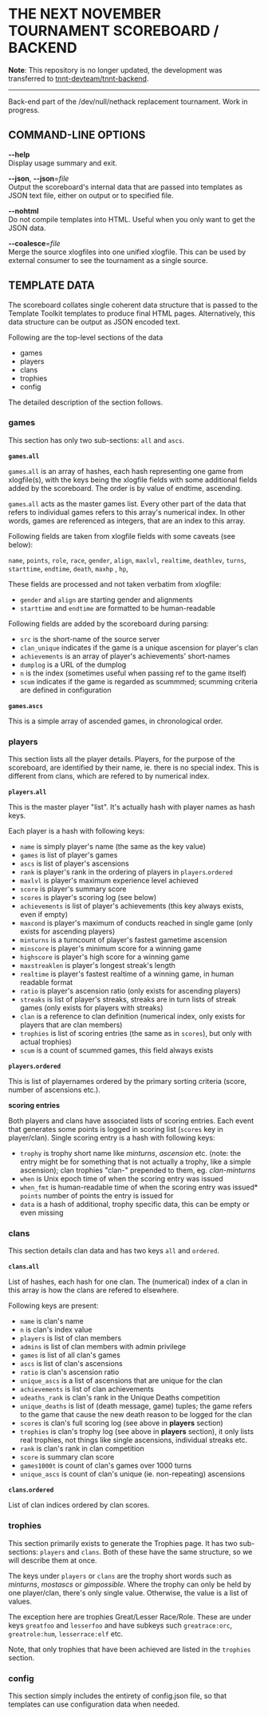 # THE NEXT NOVEMBER TOURNAMENT SCOREBOARD / BACKEND

**Note**: This repository is no longer updated, the development was transferred to [tnnt-devteam/tnnt-backend](https://github.com/tnnt-devteam/tnnt-backend).

-----

Back-end part of the /dev/null/nethack replacement
tournament. Work in progress.

## COMMAND-LINE OPTIONS

**--help**  
Display usage summary and exit.

**--json**, **--json**=*file*  
Output the scoreboard's internal data that are passed into templates as JSON
text file, either on output or to specified file.

**--nohtml**  
Do not compile templates into HTML. Useful when you only want to get the
JSON data.

**--coalesce**=*file*  
Merge the source xlogfiles into one unified xlogfile. This can be used by
external consumer to see the tournament as a single source.


## TEMPLATE DATA

The scoreboard collates single coherent data structure that is
passed to the Template Toolkit templates to produce final HTML
pages. Alternatively, this data structure can be output as JSON
encoded text.

Following are the top-level sections of the data

* games
* players
* clans
* trophies
* config

The detailed description of the section follows.

### games

This section has only two sub-sections: `all` and `ascs`.

**`games`.`all`**  

`games`.`all` is an array of hashes, each hash representing one game
from xlogfile(s), with the keys being the xlogfile fields with some
additional fields added by the scoreboard. The order is by value of
endtime, ascending.

`games`.`all` acts as the master games list. Every other part of the
data that refers to individual games refers to this array's numerical
index. In other words, games are referenced as integers, that are
an index to this array.

Following fields are taken from xlogfile fields with some caveats
(see below):

`name`, `points`, `role`, `race`, `gender`, `align`, `maxlvl`,
`realtime`, `deathlev`, `turns`, `starttime`, `endtime`, `death`,
`maxhp` , `hp`,

These fields are processed and not taken verbatim from xlogfile:

* `gender` and `align` are starting gender and alignments
* `starttime` and `endtime` are formatted to be human-readable

Following fields are added by the scoreboard during parsing:

* `src` is the short-name of the source server
* `clan_unique` indicates if the game is a unique ascension for
player's clan
* `achievements` is an array of player's achievements' short-names
* `dumplog` is a URL of the dumplog
* `n` is the index (sometimes useful when passing ref to the game
itself)
* `scum` indicates if the game is regarded as scummmed; scumming
criteria are defined in configuration

**`games`.`ascs`**  

This is a simple array of ascended games, in chronological order.


### players

This section lists all the player details. Players, for the purpose
of the scoreboard, are identified by their name, ie. there is no
special index. This is different from clans, which are refered
to by numerical index.

**`players`.`all`**

This is the master player "list". It's actually hash with player
names as hash keys.

Each player is a hash with following keys:

* `name` is simply player's name (the same as the key value)
* `games` is list of player's games
* `ascs` is list of player's ascensions
* `rank` is player's rank in the ordering of players in
`players`.`ordered`
* `maxlvl` is player's maximum experience level achieved
* `score` is player's summary score
* `scores` is player's scoring log (see below)
* `achievements` is list of player's achievements (this key always
exists, even if empty)
* `maxcond` is player's maximum of conducts reached in single game
(only exists for ascending players)
* `minturns` is a turncount of player's fastest gametime ascension
* `minscore` is player's minimum score for a winning game
* `highscore` is player's high score for a winning game
* `maxstreaklen` is player's longest streak's length
* `realtime` is player's fastest realtime of a winning game, in human readable
format
* `ratio` is player's ascension ratio (only exists for ascending
players)
* `streaks` is list of player's streaks, streaks are in turn lists
of streak games (only exists for players with streaks)
* `clan` is a reference to clan definition (numerical index, only
exists for players that are clan members)
* `trophies` is list of scoring entries (the same as in `scores`), but
only with actual trophies)
* `scum` is a count of scummed games, this field always exists

**`players`.`ordered`**

This is list of playernames ordered by the primary sorting criteria
(score, number of ascensions etc.).

**scoring entries**

Both players and clans have associated lists of scoring entries.
Each event that generates some points is logged in scoring list
(`scores` key in player/clan). Single scoring entry is a hash
with following keys:

* `trophy` is trophy short name like *minturns*, *ascension* etc.
(note: the entry might be for something that is not actually a trophy,
like a simple ascension); clan trophies
"clan-" prepended to them, eg. *clan-minturns*
* `when` is Unix epoch time of when the scoring entry was
issued
* `when_fmt` is human-readable time of when the scoring entry was
issued* `points` number of points the entry is issued for
* `data` is a hash of additional, trophy specific data, this can
be empty or even missing


### clans

This section details clan data and has two keys `all` and `ordered`.

**`clans`.`all`**  

List of hashes, each hash for one clan. The (numerical) index of a clan in
this array is how the clans are refered to elsewhere.

Following keys are present:

* `name` is clan's name
* `n` is clan's index value
* `players` is list of clan members
* `admins` is list of clan members with admin privilege
* `games` is list of all clan's games
* `ascs` is list of clan's ascensions
* `ratio` is clan's ascension ratio
* `unique_ascs` is a list of ascensions that are unique for the clan
* `achievements` is list of clan achievements
* `udeaths_rank` is clan's rank in the Unique Deaths competition
* `unique_deaths` is list of (death message, game) tuples; the game refers to
the game that cause the new death reason to be logged for the clan
* `scores` is clan's full scoring log (see above in **players** section)
* `trophies` is clan's trophy log (see above in **players** section), it only
lists real trophies, not things like single ascensions, individual streaks etc.
* `rank` is clan's rank in clan competition
* `score` is summary clan score
* `games1000t` is count of clan's games over 1000 turns
* `unique_ascs` is count of clan's unique (ie. non-repeating) ascensions

**`clans`.`ordered`**

List of clan indices ordered by clan scores.


### trophies

This section primarily exists to generate the Trophies page. It has two
sub-sections: `players` and `clans`. Both of these have the same structure,
so we will describe them at once.

The keys under `players` or `clans` are the trophy short words such as
*minturns*, *mostascs* or *gimpossible*. Where the trophy can only be held
by one player/clan, there's only single value. Otherwise, the value is a list
of values.

The exception here are trophies Great/Lesser Race/Role. These are under keys
`greatfoo` and `lesserfoo` and have subkeys such `greatrace:orc`,
`greatrole:hum`, `lesserrace:elf` etc.

Note, that only trophies that have been achieved are listed in the `trophies`
section.


### config

This section simply includes the entirety of config.json file, so that
templates can use configuration data when needed.
